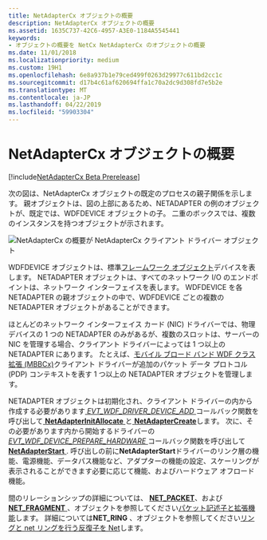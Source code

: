 ```yaml
---
title: NetAdapterCx オブジェクトの概要
description: NetAdapterCx オブジェクトの概要
ms.assetid: 1635C737-42C6-4957-A3E0-1184A5545441
keywords:
- オブジェクトの概要を NetCx NetAdapterCx のオブジェクトの概要
ms.date: 11/01/2018
ms.localizationpriority: medium
ms.custom: 19H1
ms.openlocfilehash: 6e8a937b1e79ced499f0263d29977c611bd2cc1c
ms.sourcegitcommit: d17b4c61af620694ffa1c70a2dc9d308fd7e5b2e
ms.translationtype: MT
ms.contentlocale: ja-JP
ms.lasthandoff: 04/22/2019
ms.locfileid: "59903304"
---
```

# <a name="summary-of-netadaptercx-objects"></a>NetAdapterCx オブジェクトの概要

[!include[NetAdapterCx Beta Prerelease](../netcx-beta-prerelease.md)]

次の図は、NetAdapterCx オブジェクトの既定のプロセスの親子関係を示します。 親オブジェクトは、図の上部にあるため、NETADAPTER の例のオブジェクトが、既定では、WDFDEVICE オブジェクトの子。 二重のボックスでは、複数のインスタンスを持つオブジェクトが示されます。

![NetAdapterCx の概要が NetAdapterCx クライアント ドライバー オブジェクト](images/netcx-adapter-object-model.png "NetAdapterCx クライアント ドライバーの概要の NetAdapterCx オブジェクト")

WDFDEVICE オブジェクトは、標準[フレームワーク オブジェクト](../wdf/wdf-objects.md)デバイスを表します。 NETADAPTER オブジェクトは、すべてのネットワーク I/O のエンドポイントは、ネットワーク インターフェイスを表します。 WDFDEVICE を各 NETADAPTER の親オブジェクトの中で、WDFDEVICE ごとの複数の NETADAPTER オブジェクトがあることができます。

ほとんどのネットワーク インターフェイス カード (NIC) ドライバーでは、物理デバイスの 1 つの NETADAPTER のみがあるが、複数のスロットは、サーバーの NIC を管理する場合、クライアント ドライバーによっては 1 つ以上の NETADAPTER にあります。 たとえば、[モバイル ブロード バンド WDF クラス拡張 (MBBCx)](mobile-broadband-mbb-wdf-class-extension-mbbcx.md)クライアント ドライバーが追加のパケット データ プロトコル (PDP) コンテキストを表す 1 つ以上の NETADAPTER オブジェクトを管理します。 

NETADAPTER オブジェクトは初期化され、クライアント ドライバーの内から作成する必要があります[ *EVT_WDF_DRIVER_DEVICE_ADD* ](https://docs.microsoft.com/windows-hardware/drivers/ddi/content/wdfdriver/nc-wdfdriver-evt_wdf_driver_device_add
)コールバック関数を呼び出して[ **NetAdapterInitAllocate** ](https://docs.microsoft.com/windows-hardware/drivers/ddi/content/netadapter/nf-netadapter-netadapterinitallocate)と[ **NetAdapterCreate**](https://docs.microsoft.com/windows-hardware/drivers/ddi/content/netadapter/nf-netadapter-netadaptercreate)します。 次に、その必要があります内から開始するドライバーの[ *EVT_WDF_DEVICE_PREPARE_HARDWARE* ](https://docs.microsoft.com/windows-hardware/drivers/ddi/content/wdfdevice/nc-wdfdevice-evt_wdf_device_prepare_hardware)コールバック関数を呼び出して[ **NetAdapterStart** ](https://docs.microsoft.com/windows-hardware/drivers/ddi/content/netadapter/nf-netadapter-netadapterstart). 呼び出しの前に**NetAdapterStart**ドライバーのリンク層の機能、電源機能、データパス機能など、アダプターの機能の設定、スケーリングが表示されることができます必要に応じて機能、およびハードウェア オフロード機能。

間のリレーションシップの詳細については、 [ **NET_PACKET**](https://docs.microsoft.com/windows-hardware/drivers/ddi/content/netpacket/ns-netpacket-_net_packet)、および[ **NET_FRAGMENT** ](https://docs.microsoft.com/windows-hardware/drivers/ddi/content/netpacket/ns-netpacket-_net_packet_fragment) 、オブジェクトを参照してください[パケット記述子と拡張機能](packet-descriptors-and-extensions.md)します。 詳細については**NET_RING** 、オブジェクトを参照してください[リングと net リングを行う反復子を Net](net-rings-and-net-ring-iterators.md)します。
